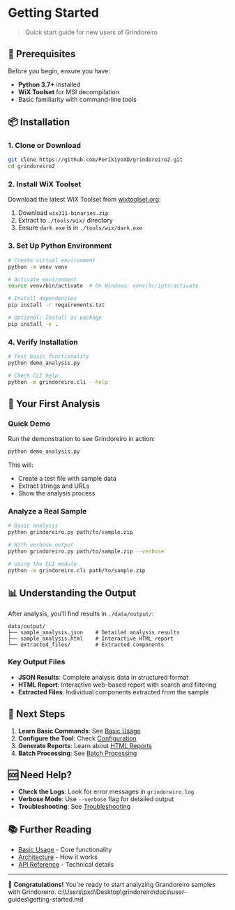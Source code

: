 # Getting Started

> Quick start guide for new users of Grindoreiro

## 🎯 Prerequisites

Before you begin, ensure you have:

- **Python 3.7+** installed
- **WiX Toolset** for MSI decompilation
- Basic familiarity with command-line tools

## 📦 Installation

### 1. Clone or Download

```bash
git clone https://github.com/PerikiyoXD/grindoreiro2.git
cd grindoreiro2
```

### 2. Install WiX Toolset

Download the latest WiX Toolset from [wixtoolset.org](https://wixtoolset.org/releases/):

1. Download `wix311-binaries.zip`
2. Extract to `./tools/wix/` directory
3. Ensure `dark.exe` is in `./tools/wix/dark.exe`

### 3. Set Up Python Environment

```bash
# Create virtual environment
python -m venv venv

# Activate environment
source venv/bin/activate  # On Windows: venv\Scripts\activate

# Install dependencies
pip install -r requirements.txt

# Optional: Install as package
pip install -e .
```

### 4. Verify Installation

```bash
# Test basic functionality
python demo_analysis.py

# Check CLI help
python -m grindoreiro.cli --help
```

## 🚀 Your First Analysis

### Quick Demo

Run the demonstration to see Grindoreiro in action:

```bash
python demo_analysis.py
```

This will:
- Create a test file with sample data
- Extract strings and URLs
- Show the analysis process

### Analyze a Real Sample

```bash
# Basic analysis
python grindoreiro.py path/to/sample.zip

# With verbose output
python grindoreiro.py path/to/sample.zip --verbose

# Using the CLI module
python -m grindoreiro.cli path/to/sample.zip
```

## 📊 Understanding the Output

After analysis, you'll find results in `./data/output/`:

```
data/output/
├── sample_analysis.json    # Detailed analysis results
├── sample_analysis.html    # Interactive HTML report
└── extracted_files/        # Extracted components
```

### Key Output Files

- **JSON Results**: Complete analysis data in structured format
- **HTML Report**: Interactive web-based report with search and filtering
- **Extracted Files**: Individual components extracted from the sample

## 🎯 Next Steps

1. **Learn Basic Commands**: See [Basic Usage](../user-guides/basic-usage.md)
2. **Configure the Tool**: Check [Configuration](../user-guides/configuration.md)
3. **Generate Reports**: Learn about [HTML Reports](../user-guides/html-reports.md)
4. **Batch Processing**: See [Batch Processing](../user-guides/batch-processing.md)

## 🆘 Need Help?

- **Check the Logs**: Look for error messages in `grindoreiro.log`
- **Verbose Mode**: Use `--verbose` flag for detailed output
- **Troubleshooting**: See [Troubleshooting](../user-guides/troubleshooting.md)

## 📚 Further Reading

- [Basic Usage](../user-guides/basic-usage.md) - Core functionality
- [Architecture](../developer-guides/architecture.md) - How it works
- [API Reference](../api-reference/core.md) - Technical details

---

🎉 **Congratulations!** You're ready to start analyzing Grandoreiro samples with Grindoreiro.</content>
<parameter name="filePath">c:\Users\pxd\Desktop\grindoreiro\docs\user-guides\getting-started.md
